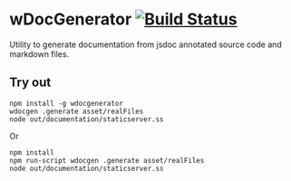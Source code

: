 
# wDocGenerator [![Build Status](https://travis-ci.org/Wandalen/wDocGenerator.svg?branch=master)](https://travis-ci.org/Wandalen/wDocGenerator)

Utility to generate documentation from jsdoc annotated source code and markdown files.

## Try out
```
npm install -g wdocgenerator
wdocgen .generate asset/realFiles
node out/documentation/staticserver.ss
```
Or
```
npm install 
npm run-script wdocgen .generate asset/realFiles
node out/documentation/staticserver.ss
```

































